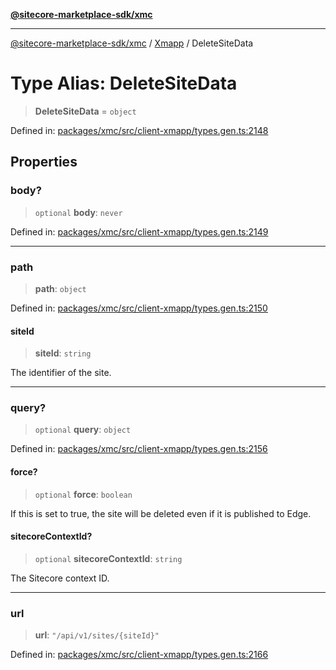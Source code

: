 [**@sitecore-marketplace-sdk/xmc**](../../../../README.md)

***

[@sitecore-marketplace-sdk/xmc](../../../../README.md) / [Xmapp](../README.md) / DeleteSiteData

# Type Alias: DeleteSiteData

> **DeleteSiteData** = `object`

Defined in: [packages/xmc/src/client-xmapp/types.gen.ts:2148](https://github.com/Sitecore/marketplace-sdk/blob/047115917e8843232ba2a4ba284b67585698b1c5/packages/xmc/src/client-xmapp/types.gen.ts#L2148)

## Properties

### body?

> `optional` **body**: `never`

Defined in: [packages/xmc/src/client-xmapp/types.gen.ts:2149](https://github.com/Sitecore/marketplace-sdk/blob/047115917e8843232ba2a4ba284b67585698b1c5/packages/xmc/src/client-xmapp/types.gen.ts#L2149)

***

### path

> **path**: `object`

Defined in: [packages/xmc/src/client-xmapp/types.gen.ts:2150](https://github.com/Sitecore/marketplace-sdk/blob/047115917e8843232ba2a4ba284b67585698b1c5/packages/xmc/src/client-xmapp/types.gen.ts#L2150)

#### siteId

> **siteId**: `string`

The identifier of the site.

***

### query?

> `optional` **query**: `object`

Defined in: [packages/xmc/src/client-xmapp/types.gen.ts:2156](https://github.com/Sitecore/marketplace-sdk/blob/047115917e8843232ba2a4ba284b67585698b1c5/packages/xmc/src/client-xmapp/types.gen.ts#L2156)

#### force?

> `optional` **force**: `boolean`

If this is set to true, the site will be deleted even if it is published to Edge.

#### sitecoreContextId?

> `optional` **sitecoreContextId**: `string`

The Sitecore context ID.

***

### url

> **url**: `"/api/v1/sites/{siteId}"`

Defined in: [packages/xmc/src/client-xmapp/types.gen.ts:2166](https://github.com/Sitecore/marketplace-sdk/blob/047115917e8843232ba2a4ba284b67585698b1c5/packages/xmc/src/client-xmapp/types.gen.ts#L2166)
